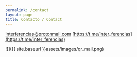 ```yaml
---
permalink: /contact
layout: page
title: Contacto / Contact
---
```


[interferencias@protonmail.com](mailto:interferencias@protonmail.com)
[https://t.me/inter_ferencias](https://t.me/inter_ferencias)

![]({{ site.baseurl }}assets/images/qr_mail.png)
